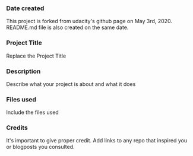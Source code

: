 ### Date created
This project is forked from udacity's github page on May 3rd, 2020. README.md file is also created on the same date.

### Project Title
Replace the Project Title

### Description
Describe what your project is about and what it does

### Files used
Include the files used

### Credits
It's important to give proper credit. Add links to any repo that inspired you or blogposts you consulted.

